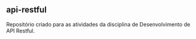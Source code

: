 ## api-restful

Repositório criado para as atividades da disciplina de Desenvolvimento de API Restful.
